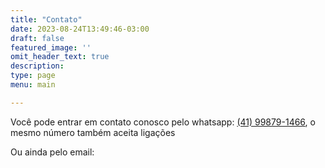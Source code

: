 ```yaml
---
title: "Contato"
date: 2023-08-24T13:49:46-03:00
draft: false
featured_image: ''
omit_header_text: true                                                  
description: 
type: page
menu: main

---
```


Você pode entrar em contato conosco pelo whatsapp: [(41) 99879-1466](https://api.whatsapp.com/send/?phone=554198791466), o mesmo número também aceita ligações

Ou ainda pelo email: 
